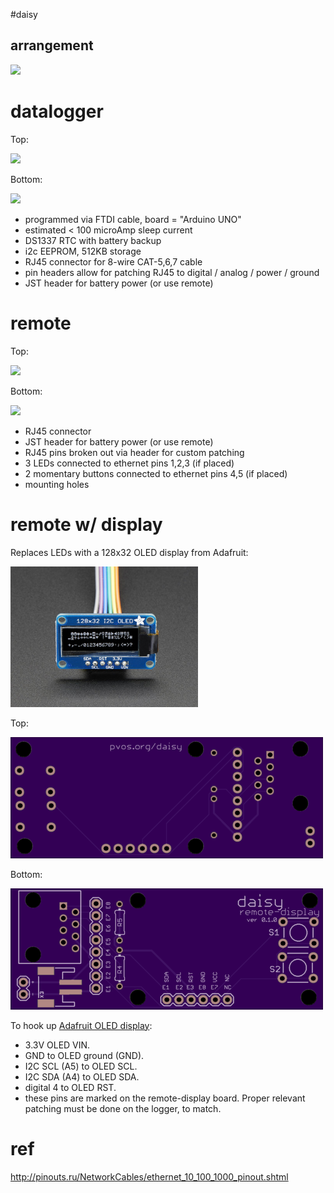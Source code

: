 #daisy

## arrangement

<img src="deploy.png">

# datalogger

Top:

<img src="daisy_top_render.png">

Bottom:

<img src="daisy_bottom_render.png">


- programmed via FTDI cable, board = "Arduino UNO"
- estimated < 100 microAmp sleep current
- DS1337 RTC with battery backup
- i2c EEPROM, 512KB storage
- RJ45 connector for 8-wire CAT-5,6,7 cable
- pin headers allow for patching RJ45 to digital / analog / power / ground
- JST header for battery power (or use remote)

# remote

Top:

<img src="daisy_remote_top_render.png">

Bottom:

<img src="daisy_remote_bottom_render.png">

- RJ45 connector
- JST header for battery power (or use remote)
- RJ45 pins broken out via header for custom patching
- 3 LEDs connected to ethernet pins 1,2,3 (if placed)
- 2 momentary buttons connected to ethernet pins 4,5 (if placed)
- mounting holes 

# remote w/ display

Replaces LEDs with a 128x32 OLED display from Adafruit:

<img src="oled_128x32.jpg" width=300 >

Top:

<img src="daisy_remote_display_bottom_render.png">

Bottom:

<img src="daisy_remote_display_top_render.png">

To hook up [Adafruit OLED display](https://www.adafruit.com/products/931):

- 3.3V  OLED VIN.
- GND to OLED ground (GND).
- I2C SCL (A5) to OLED SCL.
- I2C SDA (A4) to OLED SDA.
- digital 4 to OLED RST.
- these pins are marked on the remote-display board.  Proper relevant patching must be done on the logger, to match.

# ref

http://pinouts.ru/NetworkCables/ethernet_10_100_1000_pinout.shtml


